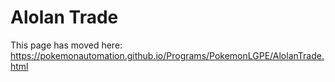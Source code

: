# Alolan Trade

This page has moved here: https://pokemonautomation.github.io/Programs/PokemonLGPE/AlolanTrade.html

